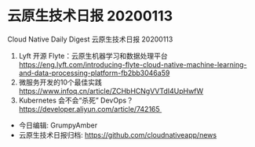 # 云原生技术日报 20200113
Cloud Native Daily Digest 云原生技术日报 20200113
1. Lyft 开源 Flyte：云原生机器学习和数据处理平台
https://eng.lyft.com/introducing-flyte-cloud-native-machine-learning-and-data-processing-platform-fb2bb3046a59
2. 微服务开发的10个最佳实践 https://www.infoq.cn/article/ZCHbHCNgVVTdI4UpHwfW
3. Kubernetes 会不会“杀死” DevOps？https://developer.aliyun.com/article/742165 
* 今日编辑: GrumpyAmber
* 云原生技术日报归档: https://github.com/cloudnativeapp/news
